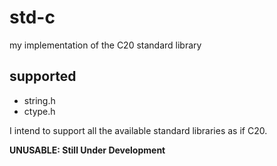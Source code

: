 # std-c
my implementation of the C20 standard library

## supported
- string.h
- ctype.h

I intend to support all the available standard libraries as if C20.

__UNUSABLE: Still Under Development__

